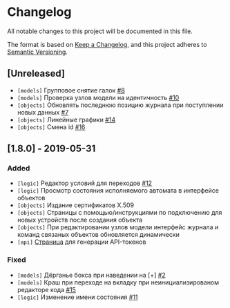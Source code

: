 # Changelog
All notable changes to this project will be documented in this file.

The format is based on [Keep a Changelog](https://keepachangelog.com/en/1.0.0/),
and this project adheres to [Semantic Versioning](https://semver.org/spec/v2.0.0.html).

## [Unreleased]
* `[models]` Групповое снятие галок [#8](https://github.com/Rightech/test-alpha/issues/8)
* `[models]` Проверка узлов модели на идентичность [#10](https://github.com/Rightech/test-alpha/issues/10)
* `[objects]` Обновлять последнюю позицию журнала при поступлении новых данных [#7](https://github.com/Rightech/test-alpha/issues/7)
* `[objects]` Линейные графики [#14](https://github.com/Rightech/test-alpha/issues/14)
* `[objects]` Смена id [#16](https://github.com/Rightech/test-alpha/issues/16)

## [1.8.0] - 2019-05-31

### Added
* `[logic]` Редактор условий для переходов [#12](https://github.com/Rightech/test-alpha/issues/12)
* `[logic]` Просмотр состояния исполняемого автомата в интерфейсе объектов 
* `[objects]` Издание сертификатов X.509 
* `[objects]` Страницы с помощью/инструкциями по подключению для новых устройств после создания объекта
* `[objects]` При редактировании узлов модели интерфейс журнала и команд связаных объектов обновляется динамически
* `[api]` [Страница](https://sandbox.rightech.io/api-tokens#?scopes=objects) для генерации API-токенов

### Fixed
* `[models]` Дёрганье бокса при наведении на [+] [#2](https://github.com/Rightech/test-alpha/issues/2)
* `[models]` Краш при переходе на вкладку при неинициализированом редакторе кода [#15](https://github.com/Rightech/test-alpha/issues/15)
* `[logic]` Изменение имени состояния [#11](https://github.com/Rightech/test-alpha/issues/11)
  
  
